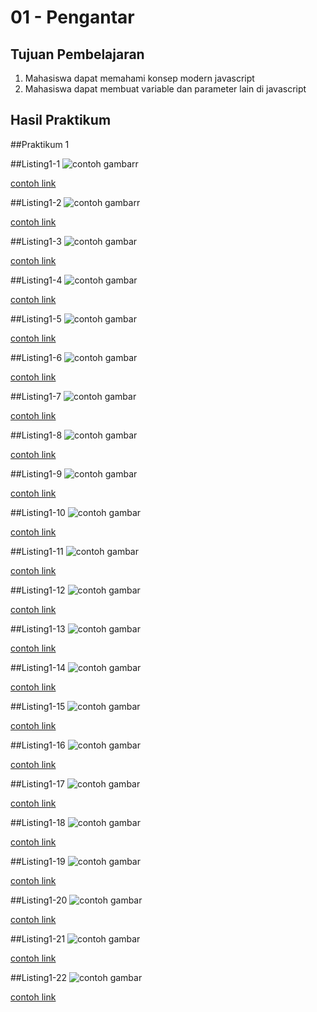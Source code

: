 # 01 - Pengantar

## Tujuan Pembelajaran

1. Mahasiswa dapat memahami konsep modern javascript
2. Mahasiswa dapat membuat variable dan parameter lain di javascript

## Hasil Praktikum

##Praktikum 1

##Listing1-1
![contoh gambarr](img/Listing1_1.jpg)

[contoh link](../../src/01_pengantar/listing1-1/listing1_1.js)


##Listing1-2
![contoh gambarr](img/Listing1_2.JPG)

[contoh link](../../src/01_pengantar/listing1-1/listing1_2.js)

##Listing1-3
![contoh gambar](img/Listing1_3.JPG)

[contoh link](../../src/01_pengantar/listing1-1/listing1_3.js)

##Listing1-4
![contoh gambar](img/Listing1_4.JPG)

[contoh link](../../src/01_pengantar/listing1-1/listing1_4.js)

##Listing1-5
![contoh gambar](img/Listing1_5.JPG)

[contoh link](../../src/01_pengantar/listing1-1/listing1_5.js)

##Listing1-6
![contoh gambar](img/Listing1_6.JPG)

[contoh link](../../src/01_pengantar/listing1-1/listing1_6.js)

##Listing1-7
![contoh gambar](img/Listing1_7.JPG)

[contoh link](../../src/01_pengantar/listing1-1/listing1_7.js)

##Listing1-8
![contoh gambar](img/Listing1_8.JPG)

[contoh link](../../src/01_pengantar/listing1-1/listing1_8.js)

##Listing1-9
![contoh gambar](img/Listing1_9.JPG)

[contoh link](../../src/01_pengantar/listing1-1/listing1_9.js)

##Listing1-10
![contoh gambar](img/Listing1_10.JPG)

[contoh link](../../src/01_pengantar/listing1-1/listing1_10.js)

##Listing1-11
![contoh gambar](img/Listing1_11.JPG)

[contoh link](../../src/01_pengantar/listing1-1/listing1_11.js)

##Listing1-12
![contoh gambar](img/Listing1_12.JPG)

[contoh link](../../src/01_pengantar/listing1-1/listing1_12.js)

##Listing1-13
![contoh gambar](img/Listing1_13.JPG)

[contoh link](../../src/01_pengantar/listing1-1/listing1_13.js)

##Listing1-14
![contoh gambar](img/Listing1_14.JPG)

[contoh link](../../src/01_pengantar/listing1-1/listing1_14.js)

##Listing1-15
![contoh gambar](img/Listing1_15.JPG)

[contoh link](../../src/01_pengantar/listing1-1/listing1_15.js)

##Listing1-16
![contoh gambar](img/Listing1_16.JPG)

[contoh link](../../src/01_pengantar/listing1-1/listing1_16.js)

##Listing1-17
![contoh gambar](img/Listing1_17.JPG)

[contoh link](../../src/01_pengantar/listing1-1/listing1_17.js)

##Listing1-18
![contoh gambar](img/Listing1_18.JPG)

[contoh link](../../src/01_pengantar/listing1-1/listing1_18.js)

##Listing1-19
![contoh gambar](img/Listing1_19.JPG)

[contoh link](../../src/01_pengantar/listing1-1/listing1_19.js)

##Listing1-20
![contoh gambar](img/Listing1_20.JPG)

[contoh link](../../src/01_pengantar/listing1-1/listing1_1.js)

##Listing1-21
![contoh gambar](img/Listing1_21.JPG)

[contoh link](../../src/01_pengantar/listing1-1/listing1_1.js)

##Listing1-22
![contoh gambar](img/Listing1_22.JPG)

[contoh link](../../src/01_pengantar/listing1-1/listing1_1.js)

